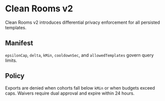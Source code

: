 # Clean Rooms v2

Clean Rooms v2 introduces differential privacy enforcement for all persisted templates.

## Manifest
`epsilonCap`, `delta`, `kMin`, `cooldownSec`, and `allowedTemplates` govern query limits.

## Policy
Exports are denied when cohorts fall below `kMin` or when budgets exceed caps. Waivers require dual approval and expire within 24 hours.
